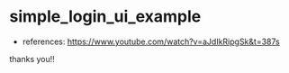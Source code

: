 # simple_login_ui_example

- references: https://www.youtube.com/watch?v=aJdIkRipgSk&t=387s

thanks you!!